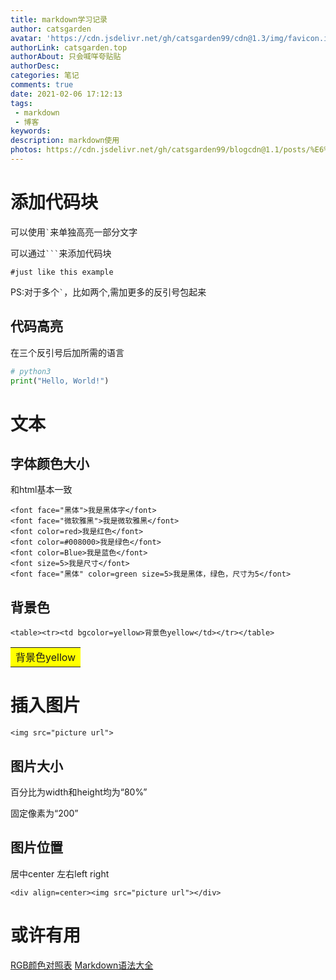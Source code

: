 ```yaml
---
title: markdown学习记录
author: catsgarden
avatar: 'https://cdn.jsdelivr.net/gh/catsgarden99/cdn@1.3/img/favicon.ico'
authorLink: catsgarden.top
authorAbout: 只会喊咩夸贴贴
authorDesc: 
categories: 笔记
comments: true
date: 2021-02-06 17:12:13
tags:
 - markdown
 - 博客
keywords:
description: markdown使用
photos: https://cdn.jsdelivr.net/gh/catsgarden99/blogcdn@1.1/posts/%E6%96%87%E7%AB%A0%E9%BB%98%E8%AE%A4.jpg
---
```

# 添加代码块

可以使用`` ` ``来单独高亮一部分文字

可以通过```` ``` ````来添加代码块
```
#just like this example
```
PS:对于多个`` ` ``，比如两个,需加更多的反引号包起来

## 代码高亮

在三个反引号后加所需的语言

```python
# python3
print("Hello, World!")
```

# 文本

## 字体颜色大小

和html基本一致
```
<font face="黑体">我是黑体字</font>
<font face="微软雅黑">我是微软雅黑</font>
<font color=red>我是红色</font>
<font color=#008000>我是绿色</font>
<font color=Blue>我是蓝色</font>
<font size=5>我是尺寸</font>
<font face="黑体" color=green size=5>我是黑体，绿色，尺寸为5</font>
```
## 背景色

```
<table><tr><td bgcolor=yellow>背景色yellow</td></tr></table>
```
<table><tr><td bgcolor=yellow>背景色yellow</td></tr></table>

# 插入图片

```
<img src="picture url">
```
## 图片大小

百分比为width和height均为“80%”

固定像素为“200”

## 图片位置

居中center 左右left right

```
<div align=center><img src="picture url"></div>
```
# 或许有用

[RGB颜色对照表](https://blog.csdn.net/heimu24/article/details/81192697)
[Markdown语法大全](https://blog.csdn.net/qcx321/article/details/53780672)